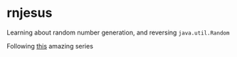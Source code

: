 # rnjesus

Learning about random number generation, and reversing `java.util.Random`

Following [this](https://www.youtube.com/playlist?list=PLke4P_1UHlmB8sB1oGdcea4SeBH0yZy5B) amazing series


